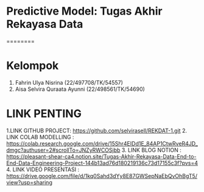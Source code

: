 # Predictive Model: Tugas Akhir Rekayasa Data 
========

Kelompok
================
1. Fahrin Ulya Nisrina (22/497708/TK/54557)
2. Aisa Selvira Quraata Ayunni (22/498561/TK/54690)


LINK PENTING 
===========================
1.LINK GITHUB PROJECT: https://github.com/selvirasell/REKDAT-1.git
2. LINK COLAB MODELLING : https://colab.research.google.com/drive/15Shr4EIDd1E_84AP1CtwRveR4JD_dmgc?authuser=2#scrollTo=JNZyRWCOSjbb
3. LINK BLOG NOTION : https://pleasant-shear-ca4.notion.site/Tugas-Akhir-Rekayasa-Data-End-to-End-Data-Engineering-Project-144b13ad76d180219136c73d17155c3f?pvs=4 
4. LINK VIDEO PRESENTASI : https://drive.google.com/file/d/1kq0Sahd3dYy8E87GWSepNaEbQvOhBgT5/view?usp=sharing

